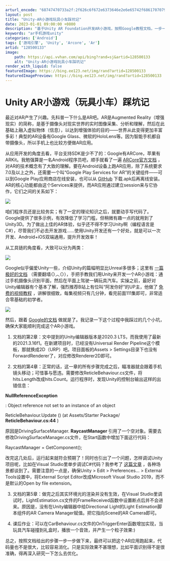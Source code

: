 ```yaml
---
arturl_encode: "68747470733a2f:2f626c6f672e6373646e2e6e65742f6861707079646565722f:61727469636c652f64657461696c732f313238353030313333"
layout: post
title: "Unity-AR小游戏玩具小车踩坑记"
date: 2023-01-01 09:00:00 +0800
description: "基于Unity AR Foundation开发AR小游戏，按照Google教程文档，一步一步做下来，"
keywords: "ar手机游戏unity"
categories: ['Android']
tags: ['游戏引擎', 'Unity', 'Arcore', 'Ar']
artid: "128500133"
image:
    path: https://api.vvhan.com/api/bing?rand=sj&artid=128500133
    alt: "Unity-AR小游戏玩具小车踩坑记"
render_with_liquid: false
featuredImage: https://bing.ee123.net/img/rand?artid=128500133
featuredImagePreview: https://bing.ee123.net/img/rand?artid=128500133
---
```


# Unity AR小游戏（玩具小车）踩坑记

最近对AR产生了兴趣。先科普一下什么是AR吧。AR是Augmented Reality（增强现实）的简称，是基于摄像头对现实世界的实时图像采集、分析和理解，然后在此基础上融入虚拟物体（信息），以达到增强体验的目的——世界从此变得更加丰富多彩！典型的AR设备有Google Glass、微软的HoloLens等。因为智能手机都自带摄像头，所以手机上也比较方便做AR应用。

从应用开发的角度去看，平台支持SDK是少不了的：Google有ARCore，苹果有ARKit。我勉强算是一名Android程序员吧，顺手就看了一遍
[ARCore官方文档](https://developers.google.cn/ar/develop "ARCore官方文档")
，对AR的技术概念有了大致的理解。要在Android设备上跑AR应用，除了系统要求7.0及以上之外，还需要一个叫“Google Play Services for AR”的关键组件——可以到Google Play应用商店在线安装，也可以从
[GitHub](https://github.com/google-ar/arcore-android-sdk/releases "GitHub")
下载.apk后再离线安装。AR的核心功能都由这个Services来提供，而AR应用通过建立session来与它协作，它们之间的关系如下：

![](https://i-blog.csdnimg.cn/blog_migrate/1b5a5ad88096699223b1510cb8e58882.png)

咱们程序员还是比较务实；有了一定的理论知识之后，就要动手写代码了。Google提供了很多示例，有效降低了学习门槛，但稍微有趣一点的就用到了Unity3D。为了做出上佳的AR体验，似乎还不得不学习Unity啊（编程语言是C#），尽管我们不必去开发游戏……使用Unity开发还有一个好处，就是可以一次开发、Android+iOS双端通用，提升开发效率！

从工具链的角度看，大致可以分为两类：

![](https://i-blog.csdnimg.cn/blog_migrate/ca2d4ae6afc456aaf96955f0e752b025.png)

Google似乎偏爱Unity一些，介绍Unity的篇幅明显比Unreal多很多；这里有
[一篇极好的文档](https://codelabs.developers.google.com/arcore-unity-ar-foundation "一篇极好的文档")
（需要翻墙⊙︿⊙），手把手教我们用Unity来开发一个AR小游戏：通过手机摄像头识别平面，然后在平面上驾驶一辆玩具汽车。实操之前，最好对Unity编辑器有个基本了解，强烈推荐B站上有位叫“阿发你好”的UP主，他做了
[免费的视频教程](https://www.bilibili.com/medialist/play/ml1440570702/BV1TZ4y1o76s "免费的视频教程")
，讲解很细致，每集视频只有几分钟，看完前面111集即可，非常适合零基础的初学者。

![](https://i-blog.csdnimg.cn/blog_migrate/f7eb7f959fe76502f3867c727909af0f.png)

然后，跟着
[Google的文档](https://codelabs.developers.google.com/arcore-unity-ar-foundation "Google的文档")
做就是了。我记录一下这个过程中我踩过的几个小坑，确保大家能顺利完成这个AR小游戏。

1. 文档的第2章：文中提到的Unity编辑器版本是2020.3 LTS，而我使用了最新的2021.3.16f1。在新建项目时，已经没有Universal Render Pipeline这个模板，那就换成2D（URP）吧。项目面板的Assets > Settings目录下也没有ForwardRenderer了，对应修改Renderer2D即可。

2. 文档的第4章：正常的话，这一章的所有步骤完成之后，瞄准器就会跟着手机镜头移动；可惜事与愿违。需要修改ReticleBehaviour.cs文件，将hits.Length改成hits.Count。运行程序时，发现Unity的控制台输出这样的出错信息：

**NullReferenceException**

: Object reference not set to an instance of an object

ReticleBehaviour.Update () (at Assets/Starter Package/
**ReticleBehaviour.cs:44**
)

原因是DrivingSurfaceManager.
**RaycastManager**
引用了一个空对象。需要去修改DrivingSurfaceManager.cs文件，在Start函数中增加下面这行代码：

RaycastManager = GetComponent<ARRaycastManager>();

改完这几处后，运行起来就符合预期了！同时也引出了一个问题，怎样调试Unity项目呢，比如在Visual Studio里单步调试C#代码？我参考了
[这篇文章](https://blog.csdn.net/GLDbalala/article/details/126125059 "这篇文章")
，各种场景都谈到了。需要注意的一点是，确保Unity > Edit > Preferences… > External Tools设置中，将External Script Editor改成Microsoft Visual Studio 2019，而不是默认的Open by file extension。

3. 文档的第5章：做完之后其实环境光的渲染并没有生效，在Visual Studio里调试时，LightEstimation.cs文件的FrameReceived函数中设置断点后并不会进来。原因是，没有在Unity编辑器中给Directional Light的Light Estimation脚本组件的AR Camera Manager赋值。把它指向Scene的AR Camera即可。

4. 课后作业：可以在CarBehaviour.cs文件的OnTriggerEnter函数增加实现，当玩具汽车碰撞到礼盒时，播放一个音效，并产生一个粒子效果:)

总之，按照文档给出的步骤一步一步做下来，最终可以把这个AR应用跑起来，代码量也不是很大，比较容易消化。只是实际效果不甚理想，比如平面识别得不是很准确，得再深入研究一下怎么去优化。